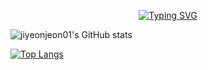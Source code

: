 <!--
## Hi there 👋
-->
<div align="center">
  
[![Typing SVG](https://readme-typing-svg.demolab.com?font=Fira+Code&pause=1000&color=FFCCDD&background=5CD0FF00&center=true&vCenter=true&width=435&height=60&lines=Welcome+to+jiyeon's+GitHub)](https://git.io/typing-svg)

</div>

![jiyeonjeon01's GitHub stats](https://github-readme-stats.vercel.app/api?username=jiyeonjeon01&show_icons=true&theme=omni)

[![Top Langs](https://github-readme-stats.vercel.app/api/top-langs/?username=jiyeonjeon01)](https://github.com/anuraghazra/github-readme-stats)


<!--
**jiyeonjeon01/jiyeonjeon01** is a ✨ _special_ ✨ repository because its `README.md` (this file) appears on your GitHub profile.

Here are some ideas to get you started:

- 🔭 I’m currently working on ...
- 🌱 I’m currently learning ...
- 👯 I’m looking to collaborate on ...
- 🤔 I’m looking for help with ...
- 💬 Ask me about ...
- 📫 How to reach me: ...
- 😄 Pronouns: ...
- ⚡ Fun fact: ...
-->
